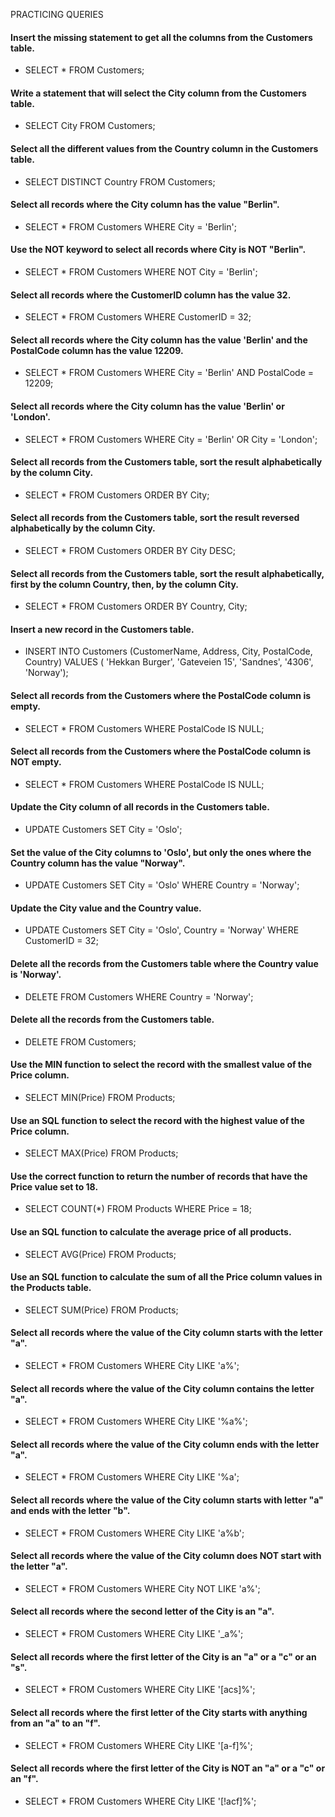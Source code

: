 PRACTICING QUERIES

#### Insert the missing statement to get all the columns from the Customers table.

- SELECT * FROM Customers;

#### Write a statement that will select the City column from the Customers table.

- SELECT City FROM Customers;

#### Select all the different values from the Country column in the Customers table.

- SELECT DISTINCT Country FROM Customers;

#### Select all records where the City column has the value "Berlin".

- SELECT * FROM Customers WHERE City = 'Berlin';

#### Use the NOT keyword to select all records where City is NOT "Berlin".

- SELECT * FROM Customers WHERE NOT City = 'Berlin';

#### Select all records where the CustomerID column has the value 32.

- SELECT * FROM Customers WHERE CustomerID = 32; 

#### Select all records where the City column has the value 'Berlin' and the PostalCode column has the value 12209.

- SELECT * FROM Customers WHERE City = 'Berlin' AND PostalCode = 12209;

#### Select all records where the City column has the value 'Berlin' or 'London'.

- SELECT * FROM Customers WHERE City = 'Berlin' OR City = 'London';

#### Select all records from the Customers table, sort the result alphabetically by the column City.

- SELECT * FROM Customers ORDER BY City;

#### Select all records from the Customers table, sort the result reversed alphabetically by the column City.

- SELECT * FROM Customers ORDER BY City DESC;

#### Select all records from the Customers table, sort the result alphabetically, first by the column Country, then, by the column City.

- SELECT * FROM Customers ORDER BY Country, City;

#### Insert a new record in the Customers table.

- INSERT INTO Customers (CustomerName, Address, City, PostalCode, Country) VALUES ( 'Hekkan Burger', 'Gateveien 15', 'Sandnes', '4306', 'Norway');

#### Select all records from the Customers where the PostalCode column is empty.

- SELECT * FROM Customers WHERE PostalCode IS NULL;

#### Select all records from the Customers where the PostalCode column is NOT empty.

- SELECT * FROM Customers WHERE PostalCode IS NULL;

#### Update the City column of all records in the Customers table.

- UPDATE Customers SET City = 'Oslo';

#### Set the value of the City columns to 'Oslo', but only the ones where the Country column has the value "Norway".

- UPDATE Customers SET City = 'Oslo' WHERE Country = 'Norway';

#### Update the City value and the Country value.

- UPDATE Customers SET City = 'Oslo', Country = 'Norway' WHERE CustomerID = 32;

#### Delete all the records from the Customers table where the Country value is 'Norway'.

- DELETE FROM Customers WHERE Country = 'Norway';

#### Delete all the records from the Customers table.

- DELETE FROM Customers;

#### Use the MIN function to select the record with the smallest value of the Price column.

- SELECT MIN(Price) FROM Products;

#### Use an SQL function to select the record with the highest value of the Price column.

- SELECT MAX(Price) FROM Products;

#### Use the correct function to return the number of records that have the Price value set to 18.

- SELECT COUNT(*) FROM Products WHERE Price = 18;

#### Use an SQL function to calculate the average price of all products.

- SELECT AVG(Price) FROM Products;

#### Use an SQL function to calculate the sum of all the Price column values in the Products table.

- SELECT SUM(Price) FROM Products;

#### Select all records where the value of the City column starts with the letter "a".

- SELECT * FROM Customers WHERE City LIKE 'a%';

#### Select all records where the value of the City column contains the letter "a".

- SELECT * FROM Customers WHERE City LIKE '%a%';

#### Select all records where the value of the City column ends with the letter "a".

- SELECT * FROM Customers WHERE City LIKE '%a';

#### Select all records where the value of the City column starts with letter "a" and ends with the letter "b".

- SELECT * FROM Customers WHERE City LIKE 'a%b';

#### Select all records where the value of the City column does NOT start with the letter "a".

- SELECT * FROM Customers WHERE City NOT LIKE 'a%';

#### Select all records where the second letter of the City is an "a".

- SELECT * FROM Customers WHERE City LIKE '_a%';

#### Select all records where the first letter of the City is an "a" or a "c" or an "s".

- SELECT * FROM Customers WHERE City LIKE '[acs]%';

#### Select all records where the first letter of the City starts with anything from an "a" to an "f".

- SELECT * FROM Customers WHERE City LIKE '[a-f]%';

#### Select all records where the first letter of the City is NOT an "a" or a "c" or an "f".

- SELECT * FROM Customers WHERE City LIKE '[!acf]%';


